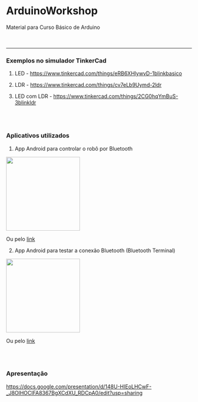 # ArduinoWorkshop
Material para Curso Básico de Arduino
<br>
<br>
<br>
<hr>

### Exemplos no simulador TinkerCad

1. LED - https://www.tinkercad.com/things/eRB6XHlywvD-1blinkbasico

2. LDR - https://www.tinkercad.com/things/cv7eLb9Uymd-2ldr

3. LED com LDR - https://www.tinkercad.com/things/2CG0hqYmBuS-3blinkldr

<br>
<br>

### Aplicativos utilizados

1. App Android para controlar o robô por Bluetooth
<img src="https://github.com/heitorrapela/ArduinoWorkshop/blob/master/images/qr_Bluetooth_RC_Controller.png" width="200">

Ou pelo <a href="https://play.google.com/store/apps/details?id=braulio.calle.bluetoothRCcontroller&hl=pt_BR/">link</a>

2. App Android para testar a conexão Bluetooth (Bluetooth Terminal)
<img src="https://github.com/heitorrapela/ArduinoWorkshop/blob/master/images/qr_bluetooth_terminal.png" width="200">

Ou pelo <a href="https://play.google.com/store/apps/details?id=Qwerty.BluetoothTerminal/">link</a>

<br>
<br>

### Apresentação

https://docs.google.com/presentation/d/148U-HIEoLHCwF-_J8OlHOCIFA8367BgXCdXU_RDCpA0/edit?usp=sharing
